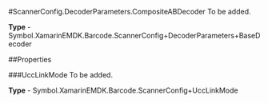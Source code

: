 #ScannerConfig.DecoderParameters.CompositeABDecoder
To be added.

**Type** - Symbol.XamarinEMDK.Barcode.ScannerConfig+DecoderParameters+BaseDecoder

##Properties

###UccLinkMode
To be added.

**Type** - Symbol.XamarinEMDK.Barcode.ScannerConfig+UccLinkMode


